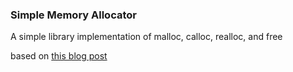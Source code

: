 ### Simple Memory Allocator
A simple library implementation of malloc, calloc, realloc, and free  

based on [this blog post](http://arjunsreedharan.org/post/148675821737/write-a-simple-memory-allocator)